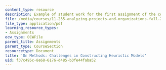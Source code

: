 ```yaml
---
content_type: resource
description: Example of student work for the first assignment of the course.
file: /media/courses/11-235-analyzing-projects-and-organizations-fall-2009/f37c495c8e686176d485b3fe44faba52_MIT11_235F09_student1.pdf
file_type: application/pdf
learning_resource_types:
- Assignments
ocw_type: OCWFile
parent_title: Assignments
parent_type: CourseSection
resourcetype: Document
title: 'On Methods: Challenges in Constructing Heuristic Models'
uid: f37c495c-8e68-6176-d485-b3fe44faba52
---
```

